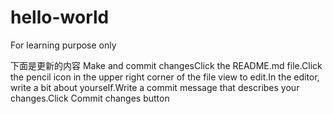 # hello-world
For learning purpose only

下面是更新的内容
Make and commit changesClick the README.md file.Click the  pencil icon in the upper right corner of the file view to edit.In the editor, write a bit about yourself.Write a commit message that describes your changes.Click Commit changes button

